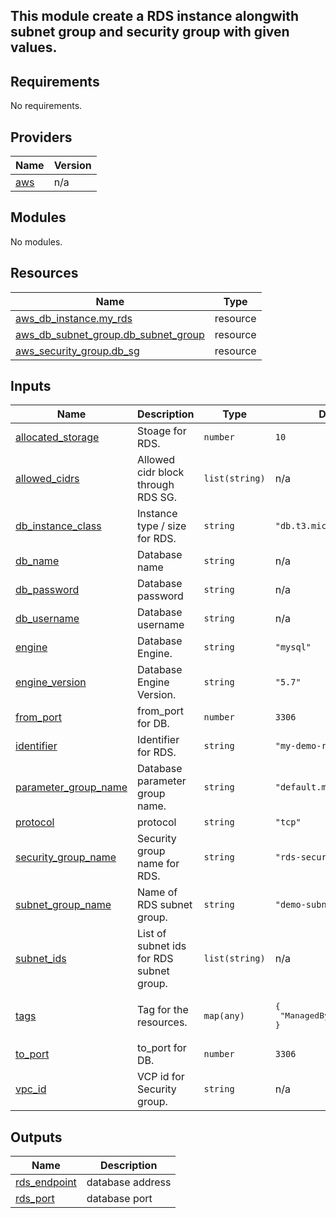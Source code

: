 ## This module create a RDS instance alongwith subnet group and security group with given values.
<!-- BEGIN_TF_DOCS -->

## Requirements

No requirements.

## Providers

| Name | Version |
|------|---------|
| <a name="provider_aws"></a> [aws](#provider\_aws) | n/a |

## Modules

No modules.

## Resources

| Name | Type |
|------|------|
| [aws_db_instance.my_rds](https://registry.terraform.io/providers/hashicorp/aws/latest/docs/resources/db_instance) | resource |
| [aws_db_subnet_group.db_subnet_group](https://registry.terraform.io/providers/hashicorp/aws/latest/docs/resources/db_subnet_group) | resource |
| [aws_security_group.db_sg](https://registry.terraform.io/providers/hashicorp/aws/latest/docs/resources/security_group) | resource |

## Inputs

| Name | Description | Type | Default | Required |
|------|-------------|------|---------|:--------:|
| <a name="input_allocated_storage"></a> [allocated\_storage](#input\_allocated\_storage) | Stoage for RDS. | `number` | `10` | no |
| <a name="input_allowed_cidrs"></a> [allowed\_cidrs](#input\_allowed\_cidrs) | Allowed cidr block through RDS SG. | `list(string)` | n/a | yes |
| <a name="input_db_instance_class"></a> [db\_instance\_class](#input\_db\_instance\_class) | Instance type / size for RDS. | `string` | `"db.t3.micro"` | no |
| <a name="input_db_name"></a> [db\_name](#input\_db\_name) | Database name | `string` | n/a | yes |
| <a name="input_db_password"></a> [db\_password](#input\_db\_password) | Database password | `string` | n/a | yes |
| <a name="input_db_username"></a> [db\_username](#input\_db\_username) | Database username | `string` | n/a | yes |
| <a name="input_engine"></a> [engine](#input\_engine) | Database Engine. | `string` | `"mysql"` | no |
| <a name="input_engine_version"></a> [engine\_version](#input\_engine\_version) | Database Engine Version. | `string` | `"5.7"` | no |
| <a name="input_from_port"></a> [from\_port](#input\_from\_port) | from\_port for DB. | `number` | `3306` | no |
| <a name="input_identifier"></a> [identifier](#input\_identifier) | Identifier for RDS. | `string` | `"my-demo-rds"` | no |
| <a name="input_parameter_group_name"></a> [parameter\_group\_name](#input\_parameter\_group\_name) | Database parameter group name. | `string` | `"default.mysql5.7"` | no |
| <a name="input_protocol"></a> [protocol](#input\_protocol) | protocol | `string` | `"tcp"` | no |
| <a name="input_security_group_name"></a> [security\_group\_name](#input\_security\_group\_name) | Security group name for RDS. | `string` | `"rds-security-group"` | no |
| <a name="input_subnet_group_name"></a> [subnet\_group\_name](#input\_subnet\_group\_name) | Name of RDS subnet group. | `string` | `"demo-subnet-group"` | no |
| <a name="input_subnet_ids"></a> [subnet\_ids](#input\_subnet\_ids) | List of subnet ids for RDS subnet group. | `list(string)` | n/a | yes |
| <a name="input_tags"></a> [tags](#input\_tags) | Tag for the resources. | `map(any)` | <pre>{<br>  "ManagedBy": "Terraform"<br>}</pre> | no |
| <a name="input_to_port"></a> [to\_port](#input\_to\_port) | to\_port for DB. | `number` | `3306` | no |
| <a name="input_vpc_id"></a> [vpc\_id](#input\_vpc\_id) | VCP id for Security group. | `string` | n/a | yes |

## Outputs

| Name | Description |
|------|-------------|
| <a name="output_rds_endpoint"></a> [rds\_endpoint](#output\_rds\_endpoint) | database address |
| <a name="output_rds_port"></a> [rds\_port](#output\_rds\_port) | database port |
<!-- END_TF_DOCS -->